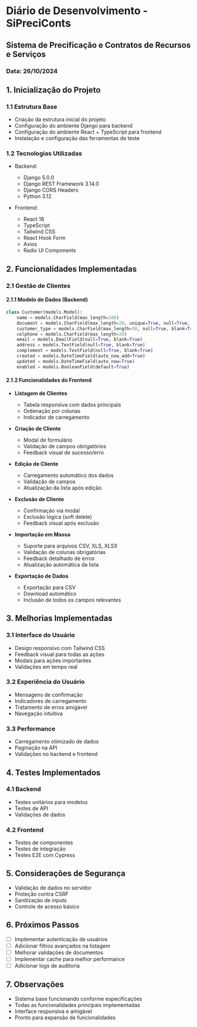 # Diário de Desenvolvimento - SiPreciConts

## Sistema de Precificação e Contratos de Recursos e Serviços

### Data: 26/10/2024

## 1. Inicialização do Projeto

### 1.1 Estrutura Base
- Criação da estrutura inicial do projeto
- Configuração do ambiente Django para backend
- Configuração do ambiente React + TypeScript para frontend
- Instalação e configuração das ferramentas de teste

### 1.2 Tecnologias Utilizadas
- Backend:
  - Django 5.0.0
  - Django REST Framework 3.14.0
  - Django CORS Headers
  - Python 3.12

- Frontend:
  - React 18
  - TypeScript
  - Tailwind CSS
  - React Hook Form
  - Axios
  - Radix UI Components

## 2. Funcionalidades Implementadas

### 2.1 Gestão de Clientes

#### 2.1.1 Modelo de Dados (Backend)
```python
class Customer(models.Model):
    name = models.CharField(max_length=200)
    document = models.CharField(max_length=20, unique=True, null=True, blank=True)
    customer_type = models.CharField(max_length=50, null=True, blank=True)
    celphone = models.CharField(max_length=20)
    email = models.EmailField(null=True, blank=True)
    address = models.TextField(null=True, blank=True)
    complement = models.TextField(null=True, blank=True)
    created = models.DateTimeField(auto_now_add=True)
    updated = models.DateTimeField(auto_now=True)
    enabled = models.BooleanField(default=True)
```

#### 2.1.2 Funcionalidades do Frontend
- **Listagem de Clientes**
  - Tabela responsiva com dados principais
  - Ordenação por colunas
  - Indicador de carregamento

- **Criação de Cliente**
  - Modal de formulário
  - Validação de campos obrigatórios
  - Feedback visual de sucesso/erro

- **Edição de Cliente**
  - Carregamento automático dos dados
  - Validação de campos
  - Atualização da lista após edição

- **Exclusão de Cliente**
  - Confirmação via modal
  - Exclusão lógica (soft delete)
  - Feedback visual após exclusão

- **Importação em Massa**
  - Suporte para arquivos CSV, XLS, XLSX
  - Validação de colunas obrigatórias
  - Feedback detalhado de erros
  - Atualização automática da lista

- **Exportação de Dados**
  - Exportação para CSV
  - Download automático
  - Inclusão de todos os campos relevantes

## 3. Melhorias Implementadas

### 3.1 Interface do Usuário
- Design responsivo com Tailwind CSS
- Feedback visual para todas as ações
- Modais para ações importantes
- Validações em tempo real

### 3.2 Experiência do Usuário
- Mensagens de confirmação
- Indicadores de carregamento
- Tratamento de erros amigável
- Navegação intuitiva

### 3.3 Performance
- Carregamento otimizado de dados
- Paginação na API
- Validações no backend e frontend

## 4. Testes Implementados

### 4.1 Backend
- Testes unitários para modelos
- Testes de API
- Validações de dados

### 4.2 Frontend
- Testes de componentes
- Testes de integração
- Testes E2E com Cypress

## 5. Considerações de Segurança
- Validação de dados no servidor
- Proteção contra CSRF
- Sanitização de inputs
- Controle de acesso básico

## 6. Próximos Passos
- [ ] Implementar autenticação de usuários
- [ ] Adicionar filtros avançados na listagem
- [ ] Melhorar validações de documentos
- [ ] Implementar cache para melhor performance
- [ ] Adicionar logs de auditoria

## 7. Observações
- Sistema base funcionando conforme especificações
- Todas as funcionalidades principais implementadas
- Interface responsiva e amigável
- Pronto para expansão de funcionalidades